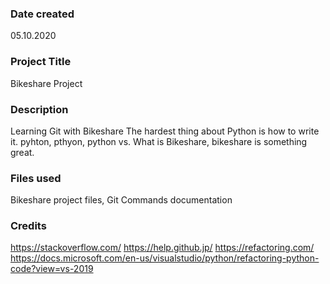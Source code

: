### Date created
05.10.2020

### Project Title
Bikeshare Project

### Description
Learning Git with Bikeshare 
The hardest thing about Python is how to write it. 
pyhton, pthyon, python vs.
What is Bikeshare, bikeshare is something great.

### Files used
Bikeshare project files, 
Git Commands documentation

### Credits
https://stackoverflow.com/
https://help.github.jp/
https://refactoring.com/
https://docs.microsoft.com/en-us/visualstudio/python/refactoring-python-code?view=vs-2019
